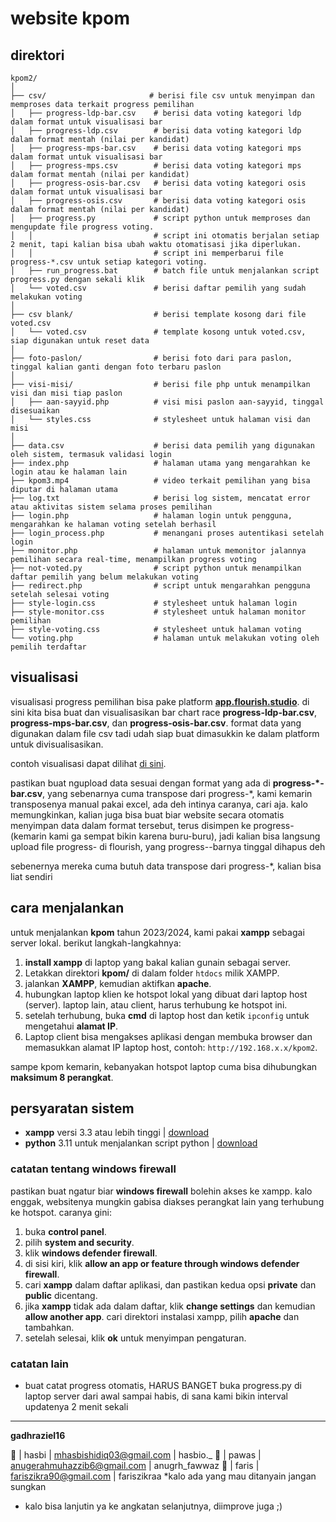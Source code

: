 # website kpom

## direktori

```plaintext
kpom2/
│
├── csv/                       # berisi file csv untuk menyimpan dan memproses data terkait progress pemilihan
│   ├── progress-ldp-bar.csv    # berisi data voting kategori ldp dalam format untuk visualisasi bar
│   ├── progress-ldp.csv        # berisi data voting kategori ldp dalam format mentah (nilai per kandidat)
│   ├── progress-mps-bar.csv    # berisi data voting kategori mps dalam format untuk visualisasi bar
│   ├── progress-mps.csv        # berisi data voting kategori mps dalam format mentah (nilai per kandidat)
│   ├── progress-osis-bar.csv   # berisi data voting kategori osis dalam format untuk visualisasi bar
│   ├── progress-osis.csv       # berisi data voting kategori osis dalam format mentah (nilai per kandidat)
│   ├── progress.py             # script python untuk memproses dan mengupdate file progress voting.
│   │                           # script ini otomatis berjalan setiap 2 menit, tapi kalian bisa ubah waktu otomatisasi jika diperlukan.
│   │                           # script ini memperbarui file progress-*.csv untuk setiap kategori voting.
│   ├── run_progress.bat        # batch file untuk menjalankan script progress.py dengan sekali klik
│   └── voted.csv               # berisi daftar pemilih yang sudah melakukan voting
│
├── csv blank/                  # berisi template kosong dari file voted.csv
│   └── voted.csv               # template kosong untuk voted.csv, siap digunakan untuk reset data
│
├── foto-paslon/                # berisi foto dari para paslon, tinggal kalian ganti dengan foto terbaru paslon
│
├── visi-misi/                  # berisi file php untuk menampilkan visi dan misi tiap paslon
│   ├── aan-sayyid.php          # visi misi paslon aan-sayyid, tinggal disesuaikan
│   └── styles.css              # stylesheet untuk halaman visi dan misi
│
├── data.csv                    # berisi data pemilih yang digunakan oleh sistem, termasuk validasi login
├── index.php                   # halaman utama yang mengarahkan ke login atau ke halaman lain
├── kpom3.mp4                   # video terkait pemilihan yang bisa diputar di halaman utama
├── log.txt                     # berisi log sistem, mencatat error atau aktivitas sistem selama proses pemilihan
├── login.php                   # halaman login untuk pengguna, mengarahkan ke halaman voting setelah berhasil
├── login_process.php           # menangani proses autentikasi setelah login
├── monitor.php                 # halaman untuk memonitor jalannya pemilihan secara real-time, menampilkan progress voting
├── not-voted.py                # script python untuk menampilkan daftar pemilih yang belum melakukan voting
├── redirect.php                # script untuk mengarahkan pengguna setelah selesai voting
├── style-login.css             # stylesheet untuk halaman login
├── style-monitor.css           # stylesheet untuk halaman monitor pemilihan
├── style-voting.css            # stylesheet untuk halaman voting
└── voting.php                  # halaman untuk melakukan voting oleh pemilih terdaftar
```

## visualisasi

visualisasi progress pemilihan bisa pake platform **[app.flourish.studio](flourish)**. di sini kita bisa buat dan visualisasikan bar chart race **progress-ldp-bar.csv**, **progress-mps-bar.csv**, dan **progress-osis-bar.csv**. format data yang digunakan dalam file csv tadi udah siap buat dimasukkin ke dalam platform untuk divisualisasikan.

contoh visualisasi dapat dilihat [di sini](https://app.flourish.studio/visualisation/19895848/edit).

pastikan buat ngupload data sesuai dengan format yang ada di **progress-*-bar.csv**, yang sebenarnya cuma transpose dari progress-*, kami kemarin transposenya manual pakai excel, ada deh intinya caranya, cari aja. kalo memungkinkan, kalian juga bisa buat biar website secara otomatis menyimpan data dalam format tersebut, terus disimpen ke progress- (kemarin kami ga sempat bikin karena buru-buru), jadi kalian bisa langsung upload file progress- di flourish, yang progress--barnya tinggal dihapus deh

sebenernya mereka cuma butuh data transpose dari progress-*, kalian bisa liat sendiri

## cara menjalankan

untuk menjalankan **kpom** tahun 2023/2024, kami pakai **xampp** sebagai server lokal. berikut langkah-langkahnya:

1. **install xampp** di laptop yang bakal kalian gunain sebagai server.
2. Letakkan direktori **kpom/** di dalam folder `htdocs` milik XAMPP.
3. jalankan **XAMPP**, kemudian aktifkan **apache**.
4. hubungkan laptop klien ke hotspot lokal yang dibuat dari laptop host (server). laptop lain, atau client, harus terhubung ke hotspot ini.
5. setelah terhubung, buka **cmd** di laptop host dan ketik `ipconfig` untuk mengetahui **alamat IP**.
6. Laptop client bisa mengakses aplikasi dengan membuka browser dan memasukkan alamat IP laptop host, contoh: `http://192.168.x.x/kpom2`.

sampe kpom kemarin, kebanyakan hotspot laptop cuma bisa dihubungkan **maksimum 8 perangkat**. 

## persyaratan sistem

- **xampp** versi 3.3 atau lebih tinggi | [download](https://www.apachefriends.org/download.html)
- **python** 3.11 untuk menjalankan script python | [download]([https://app.flourish.studio/visualisation/19895848/edit](https://www.python.org/))

### catatan tentang windows firewall

pastikan buat ngatur biar **windows firewall** bolehin akses ke xampp. kalo enggak, websitenya mungkin gabisa diakses perangkat lain yang terhubung ke hotspot. caranya gini:

1. buka **control panel**.
2. pilih **system and security**.
3. klik **windows defender firewall**.
4. di sisi kiri, klik **allow an app or feature through windows defender firewall**.
5. cari **xampp** dalam daftar aplikasi, dan pastikan kedua opsi **private** dan **public** dicentang.
6. jika **xampp** tidak ada dalam daftar, klik **change settings** dan kemudian **allow another app**. cari direktori instalasi xampp, pilih **apache** dan tambahkan.
7. setelah selesai, klik **ok** untuk menyimpan pengaturan.

### catatan lain
- buat catat progress otomatis, HARUS BANGET buka progress.py di laptop server dari awal sampai habis, di sana kami bikin interval updatenya 2 menit sekali

---
**gadhraziel16**

👤 | hasbi | mhasbishidiq03@gmail.com | hasbio._ 
👤 | pawas | anugerahmuhazzib6@gmail.com | anugrh_fawwaz
👤 | faris | fariszikra90@gmail.com | fariszikraa 
*kalo ada yang mau ditanyain jangan sungkan

* kalo bisa lanjutin ya ke angkatan selanjutnya, diimprove juga ;)
